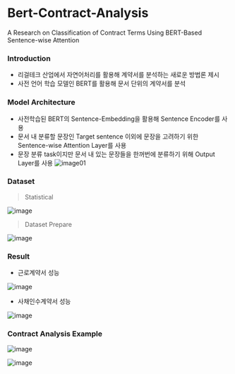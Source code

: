 # Bert-Contract-Analysis
A Research on Classification of Contract Terms Using BERT-Based Sentence-wise Attention

### Introduction
- 리걸테크 산업에서 자연어처리를 활용해 계약서를 분석하는 새로운 방법론 제시
- 사전 언어 학습 모델인 BERT를 활용해 문서 단위의 계약서를 분석

### Model Architecture
- 사전학습된 BERT의 Sentence-Embedding을 활용해 Sentence Encoder를 사용
- 문서 내 분류할 문장인 Target sentence 이외에 문장을 고려하기 위한 Sentence-wise Attention Layer를 사용
- 문장 분류 task이지만 문서 내 있는 문장들을 한꺼번에 분류하기 위해 Output Layer를 사용
![image01](https://user-images.githubusercontent.com/37866322/102349036-0b53c780-3fe6-11eb-8ff0-001d3969bd88.png)

### Dataset
> Statistical

![image](https://user-images.githubusercontent.com/37866322/102349685-10654680-3fe7-11eb-867c-c9af74f7f053.png)
> Dataset Prepare

![image](https://user-images.githubusercontent.com/37866322/102350101-ba44d300-3fe7-11eb-8a03-c269a88604f3.png)


### Result
- 근로계약서 성능

![image](https://user-images.githubusercontent.com/37866322/102349879-61753a80-3fe7-11eb-8fb5-48b5284f15f3.png)
- 사채인수계약서 성능

![image](https://user-images.githubusercontent.com/37866322/102350264-fd9f4180-3fe7-11eb-84d5-74351d1fedee.png)

### Contract Analysis Example

![image](https://user-images.githubusercontent.com/37866322/102350503-5e2e7e80-3fe8-11eb-880d-37786f35932b.png)

![image](https://user-images.githubusercontent.com/37866322/102350558-70102180-3fe8-11eb-92e9-185b7ae97bed.png)

